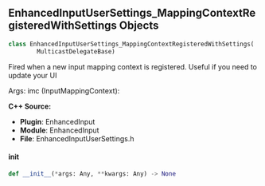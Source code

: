 ## EnhancedInputUserSettings_MappingContextRegisteredWithSettings Objects

```python
class EnhancedInputUserSettings_MappingContextRegisteredWithSettings(
        MulticastDelegateBase)
```

Fired when a new input mapping context is registered. Useful if you need to update your UI

Args:
    imc (InputMappingContext):

**C++ Source:**

- **Plugin**: EnhancedInput
- **Module**: EnhancedInput
- **File**: EnhancedInputUserSettings.h

<a id="unreal.EnhancedInputUserSettings_MappingContextRegisteredWithSettings.__init__"></a>

#### __init__

```python
def __init__(*args: Any, **kwargs: Any) -> None
```

<a id="unreal.SequencerOutlinerSelectionChanged"></a>